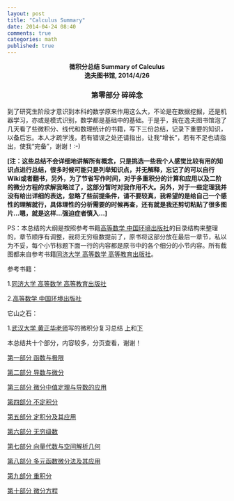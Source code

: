 ```yaml
---
layout: post
title: "Calculus Summary"
date: 2014-04-24 08:40
comments: true
categories: math
published: true
---
```


**<center>微积分总结 Summary of Calculus</center>**
**<center>逸夫图书馆, 2014/4/26</center>**

### <center>第零部分 碎碎念</center>

到了研究生阶段才意识到本科的数学原来作用这么大，不论是在数据挖掘，还是机器学习，亦或是模式识别，数学都是基础中的基础。于是乎，我在逸夫图书馆泡了几天看了些微积分、线代和数理统计的书籍，写下三份总结，记录下重要的知识，以备后忘。本人才疏学浅，若有错误之处还请指出，让我“增长”，若有不足也请指出，使我“完备”，谢谢！:-)

**[注：这些总结不会详细地讲解所有概念，只是挑选一些我个人感觉比较有用的知识点进行总结，很多时候可能只是列举知识点，并无解释，忘记了的可以自行Wiki或者翻书，另外，为了节省写作时间，对于多重积分的计算和应用以及二阶的微分方程的求解我略过了，这部分暂时对我作用不大。另外，对于一些定理我并没有给出详细的表达，忽略了些前提条件，请不要较真，我希望的是给自己一个感性的理解就行，具体理性的分析需要的时候再查，还有就是我还剪切粘贴了很多图片...嗯，就是这样...强迫症者慎入...]**

PS：本总结的大纲是按照参考书籍[高等数学 中国环境出版社](http://product.dangdang.com/23311529.html)的目录结构来整理的，章节顺序有调整，我将无穷级数提前了，原书将这部分放在最后一章节，私以为不妥，每个小节标题下面一行的内容都是原书中的各个细分的小节内容。所有截图都来自参考书籍[同济大学 高等数学 高等教育出版社](http://book.douban.com/subject/2112359/)。

参考书籍：

1.[同济大学 高等数学 高等教育出版社](http://book.douban.com/subject/2112359/)

2.[高等数学 中国环境出版社](http://product.dangdang.com/23311529.html)

它山之石：

1.[武汉大学 黄正华老师](http://aff.whu.edu.cn/huangzh/)写的微积分复习总结 [上][book1]和[下][book2]

本总结共十个部分，内容较多，分页查看，谢谢！

[第一部分 函数与极限 ](http://hujiaweibujidao.github.io/blog/2014/04/27/calculus-summary-chapter-1/)

[第二部分 导数与微分](http://hujiaweibujidao.github.io/blog/2014/04/27/calculus-summary-chapter-2/)

[第三部分 微分中值定理与导数的应用 ](http://hujiaweibujidao.github.io/blog/2014/04/27/calculus-summary-chapter-3/)

[第四部分 不定积分](http://hujiaweibujidao.github.io/blog/2014/04/27/calculus-summary-chapter-4/)

[第五部分 定积分及其应用](http://hujiaweibujidao.github.io/blog/2014/04/27/calculus-summary-chapter-5/)

[第六部分 无穷级数](http://hujiaweibujidao.github.io/blog/2014/04/27/calculus-summary-chapter-6/)

[第七部分 向量代数与空间解析几何](http://hujiaweibujidao.github.io/blog/2014/04/27/calculus-summary-chapter-7/)

[第八部分 多元函数微分法及其应用](http://hujiaweibujidao.github.io/blog/2014/04/27/calculus-summary-chapter-8/)

[第九部分 重积分](http://hujiaweibujidao.github.io/blog/2014/04/27/calculus-summary-chapter-9/)

[第十部分 微分方程](http://hujiaweibujidao.github.io/blog/2014/04/27/calculus-summary-chapter-10/)

  [book1]: http://hujiaweibujidao.github.io/files/calculus1_huangzhenghua.pdf
  [book2]: http://hujiaweibujidao.github.io/files/calculus2_huangzhenghua.pdf

  
  

